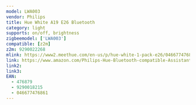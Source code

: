 ```yaml
---
model: LWA003
vendor: Philips
title: Hue White A19 E26 Bluetooth
category: light
supports: on/off, brightness
zigbeemodel: ['LWA003']
compatible: [z2m]
z2m: 9290022268
mlink: https://www2.meethue.com/en-us/p/hue-white-1-pack-e26/046677476861
link: https://www.amazon.com/Philips-Hue-Bluetooth-compatible-Assistant/dp/B07QV9XLTK
link2: 
link3: 
EAN: 
  - 476879
  - 9290018215
  - 046677476861
---
```

